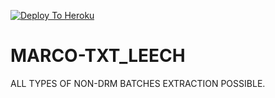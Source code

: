 [![Deploy To Heroku](https://www.herokucdn.com/deploy/button.svg)](https://dashboard.heroku.com/new?template=https://github.com/MARCO-UNIVERSE/MARCO-TXT_LEECH)

# MARCO-TXT_LEECH
ALL TYPES OF NON-DRM BATCHES EXTRACTION POSSIBLE.
